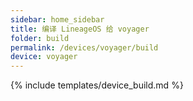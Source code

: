 ```yaml
---
sidebar: home_sidebar
title: 编译 LineageOS 给 voyager
folder: build
permalink: /devices/voyager/build
device: voyager
---
```

{% include templates/device_build.md %}
